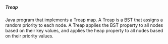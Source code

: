##### Treap
Java program that implements a Treap map. A Treap is a BST that assigns a random priority to each node. A Treap applies the BST property to all nodes based on their key values, and applies the heap property to all nodes based on their priority values.
